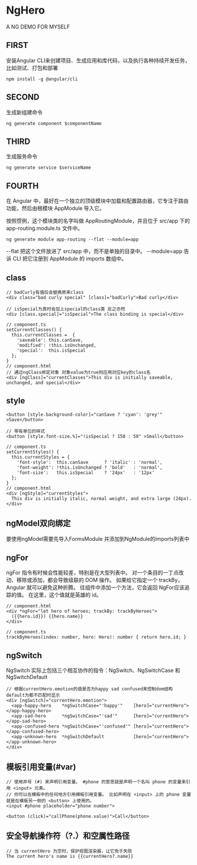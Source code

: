# NgHero
A NG DEMO FOR MYSELF

## FIRST
安装Angular CLI来创建项目、生成应用和库代码，以及执行各种持续开发任务，比如测试、打包和部署
```shell script
npm install -g @angular/cli
```

## SECOND
生成新组建命令
```shell script
ng generate component $componentName
```

## THIRD
生成服务命令
```shell script
ng generate service $serviceName
```

## FOURTH
在 Angular 中，最好在一个独立的顶级模块中加载和配置路由器，它专注于路由功能，然后由根模块 AppModule 导入它。

按照惯例，这个模块类的名字叫做 AppRoutingModule，并且位于 src/app 下的 app-routing.module.ts 文件中。
```shell script
ng generate module app-routing --flat --module=app
```
--flat 把这个文件放进了 src/app 中，而不是单独的目录中。
--module=app 告诉 CLI 把它注册到 AppModule 的 imports 数组中。

## class
```angular2html
// badCurly有值后会替换原来class
<div class="bad curly special" [class]="badCurly">Bad curly</div>

// isSpecial为真时会加上special的class类 反之亦然
<div [class.special]="isSpecial">The class binding is special</div>

// component.ts
setCurrentClasses() {
  this.currentClasses =  {
    'saveable': this.canSave,
    'modified': !this.isUnchanged,
    'special':  this.isSpecial
  };
}
// component.html
// 通过ngClass绑定对象 对象value为true则应用对应key的class名
<div [ngClass]="currentClasses">This div is initially saveable, unchanged, and special</div>
```

## style
```angular2html
<button [style.background-color]="canSave ? 'cyan': 'grey'" >Save</button>

// 带有单位的样式
<button [style.font-size.%]="!isSpecial ? 150 : 50" >Small</button>

// component.ts
setCurrentStyles() {
  this.currentStyles = {
    'font-style':  this.canSave      ? 'italic' : 'normal',
    'font-weight': !this.isUnchanged ? 'bold'   : 'normal',
    'font-size':   this.isSpecial    ? '24px'   : '12px'
  };
}
// component.html
<div [ngStyle]="currentStyles">
  This div is initially italic, normal weight, and extra large (24px).
</div>
```

## ngModel双向绑定
要使用ngModel需要先导入FormsModule 并添加到NgModule的imports列表中

## ngFor
ngFor 指令有时候会性能较差，特别是在大型列表中。 对一个条目的一丁点改动、移除或添加，都会导致级联的 DOM 操作。
如果给它指定一个 trackBy，Angular 就可以避免这种折腾。 往组件中添加一个方法，它会返回 NgFor应该追踪的值。 在这里，这个值就是英雄的 id。
```angular2html
// component.html
<div *ngFor="let hero of heroes; trackBy: trackByHeroes">
  ({{hero.id}}) {{hero.name}}
</div>

// component.ts
trackByHeroes(index: number, hero: Hero): number { return hero.id; }
```

## ngSwitch
NgSwitch 实际上包括三个相互协作的指令：NgSwitch、NgSwitchCase 和 NgSwitchDefault
```angular2html
// 根据currentHero.emotion的值是否为happy sad confused来控制dom结构 default为都不匹配时显示
<div [ngSwitch]="currentHero.emotion">
  <app-happy-hero    *ngSwitchCase="'happy'"    [hero]="currentHero"></app-happy-hero>
  <app-sad-hero      *ngSwitchCase="'sad'"      [hero]="currentHero"></app-sad-hero>
  <app-confused-hero *ngSwitchCase="'confused'" [hero]="currentHero"></app-confused-hero>
  <app-unknown-hero  *ngSwitchDefault           [hero]="currentHero"></app-unknown-hero>
</div>
```

## 模板引用变量(#var)
```angular2html
// 使用井号 (#) 来声明引用变量。 #phone 的意思就是声明一个名叫 phone 的变量来引用 <input> 元素。
// 你可以在模板中的任何地方引用模板引用变量。 比如声明在 <input> 上的 phone 变量就是在模板另一侧的 <button> 上使用的。
<input #phone placeholder="phone number">

<button (click)="callPhone(phone.value)">Call</button>
```

## 安全导航操作符（?.）和空属性路径
```angular2html
// 当 currentHero 为空时，保护视图渲染器，让它免于失败
The current hero's name is {{currentHero?.name}}
```
